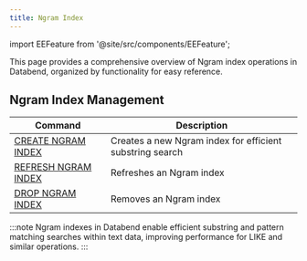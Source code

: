 ```yaml
---
title: Ngram Index
---
```

import EEFeature from '@site/src/components/EEFeature';

<EEFeature featureName='NGRAM INDEX'/>

This page provides a comprehensive overview of Ngram index operations in Databend, organized by functionality for easy reference.

## Ngram Index Management

| Command                                       | Description                                              |
|-----------------------------------------------|----------------------------------------------------------|
| [CREATE NGRAM INDEX](create-ngram-index.md)   | Creates a new Ngram index for efficient substring search |
| [REFRESH NGRAM INDEX](refresh-ngram-index.md) | Refreshes an Ngram index                                 |
| [DROP NGRAM INDEX](drop-ngram-index.md)       | Removes an Ngram index                                   |

:::note
Ngram indexes in Databend enable efficient substring and pattern matching searches within text data, improving performance for LIKE and similar operations.
:::